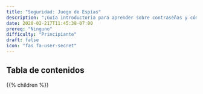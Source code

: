 ```yaml
---
title: "Seguridad: Juego de Espías"
description: "¡Guía introductoria para aprender sobre contraseñas y cómo crear una segura!"
date: 2020-02-217T11:45:38-07:00
prereq: "Ninguno"
difficulty: "Principiante"
draft: false
icon: "fas fa-user-secret"
---
```


## Tabla de contenidos

{{% children %}}
